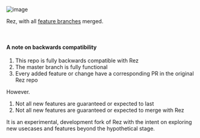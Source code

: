 ![image](https://user-images.githubusercontent.com/2152766/56459362-3eb1ff00-638a-11e9-9db4-6ae83f6dc70f.png)

Rez, with all [feature branches](https://github.com/mottosso/bleeding-rez/branches/all?utf8=%E2%9C%93&query=feature%2F) merged.

<br>

#### A note on backwards compatibility

1. This repo is fully backwards compatible with Rez
1. The master branch is fully functional
1. Every added feature or change have a corresponding PR in the original Rez repo

However.

1. Not all new features are guaranteed or expected to last
1. Not all new features are guaranteed or expected to merge with Rez

It is an experimental, development fork of Rez with the intent on exploring new usecases and features beyond the hypothetical stage.